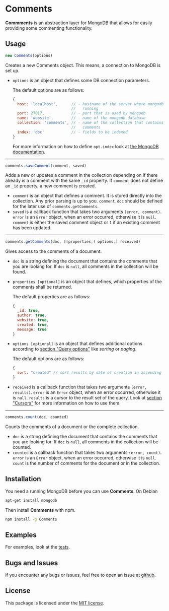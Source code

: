 # Comments

**Commments** is an abstraction layer for MongoDB that allows for easily
providing some commenting functionality.

## Usage

```javascript
new Comments(options)
```

Creates a new Comments object. This means, a connection to MongoDB is set up.

*   `options` is an object that defines some DB connection parameters.

    The default options are as follows:

    ```javascript
    {
      host: 'localhost',      // - hostname of the server where mongodb is
                              //   running
      port: 27017,            // - port that is used by mongodb
      name: 'website',        // - name of the mongodb database
      collection: 'comments', // - name of the collection that contains the
                              //   comments
      index: 'doc'            // - fields to be indexed
    }
    ```

    For more information on how to define `opt.index` look at
    [the MongoDB documentation][mongodb-doc-indexes].

---

```javascript
comments.saveComment(comment, saved)
```

Adds a new or updates a comment in the collection depending on if there already
is a comment with the same `_id` property. If `comment` does not define an
`_id` property, a new comment is created.

*   `comment` is an object that defines a comment. It is stored directly into
    the collection. Any prior parsing is up to you. `comment.doc` should be
    defined for the later use of `comments.getComments`.
*   `saved` is a callback function that takes two arguments `(error, comment)`.
    `error` is an `Error` object, when an error occurred, otherwise it is
    `null`. `comment` is either the saved comment object or `1` if an existing
    comment has been updated.

---

```javascript
comments.getComments(doc, [[properties,] options,] received)
```

Gives access to the comments of a document.

*   `doc` is a string defining the document that contains the comments that you
    are looking for. If `doc` is `null`, all comments in the collection will be
    found.
*   `properties [optional]` is an object that defines, which properties of the
    comments shall be returned.

    The default properties are as follows:

    ```javascript
    {
      _id: true,
      author: true,
      website: true,
      created: true,
      message: true
    }
    ```
*   `options [optional]` is an object that defines additional options according
    to [section "Query options"][mongodb-doc-queries] like _sorting_ or
    _paging_.

    The default options are as follows:

    ```javascript
    {
      sort: "created" // sort results by date of creation in ascending order
    }
    ```
*   `received` is a callback function that takes two arguments
    `(error, results)`. `error` is an `Error` object, when an error occurred,
    otherwise it is `null`. `results` is a cursor to the result set of the
    query. Look at [section "Cursors"][mongodb-doc-queries] for more
    information on how to use them.

---

```javascript
comments.count(doc, counted)
```

Counts the comments of a document or the complete collection.

*   `doc` is a string defining the document that contains the comments that you
    are looking for. If `doc` is `null`, all comments in the collection will be
    counted.
*   `counted` is a callback function that takes two arguments `(error, count)`.
    `error` is an `Error` object, when an error occurred, otherwise it is
    `null`. `count` is the number of comments for the document or in the
    collection.

## Installation

You need a running MongoDB before you can use **Comments**. On Debian

```bash
apt-get install mongodb
```

Then install **Comments** with npm.

```bash
npm install -g Comments
```

## Examples

For examples, look at the [tests][test-dir].

## Bugs and Issues

If you encounter any bugs or issues, feel free to open an issue at
[github][issues].

## License

This package is licensed under the
[MIT license][license].

[mongodb-doc-indexes]:https://github.com/christkv/node-mongodb-native/blob/master/docs/indexes.md
[mongodb-doc-queries]:https://github.com/christkv/node-mongodb-native/blob/master/docs/queries.md
[test-dir]:https://github.com/pvorb/node-comments/test
[issues]:https://github.com/pvorb/node-comments/issues
[license]:http://vorb.de/license/mit.html
